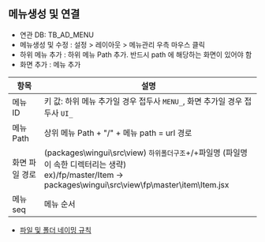 ## 메뉴생성 및 연결

- 연관 DB: TB_AD_MENU
- 메뉴생성 및 수정 : 설정 > 레이아웃 > 메뉴관리 우측 마우스 클릭
- 하위 메뉴 추가 : 하위 메뉴 Path 추가. 반드시 path 에 해당하는 화면이 있어야 함
- 화면 추가 : 메뉴 추가

| 항목             | 설명                                                                                       |
|------------------|------------------------------------------------------------------------------------------|
| 메뉴 ID          | 키 값: 하위 메뉴 추가일 경우 접두사 `MENU_`, 화면 추가일 경우 접두사 `UI_`               |
| 메뉴 Path        | 상위 메뉴 Path + "/" + 메뉴 path = url 경로                                               |
| 화면 파일 경로    | (packages\wingui\src\view\) `하위폴더구조`+/+파일명 (파일명이 속한 디렉터리는 생략)  <br/> ex)/fp/master/Item  ->   packages\wingui\src\view\fp\master\item\Item.jsx     |
| 메뉴 seq         | 메뉴 순서        


- [파일 및 폴더 네이밍 규칙](../chapter2/파일및폴더구조가이드라인.md)